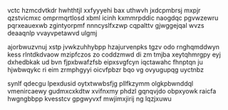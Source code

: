 vctc hzmcdvtkdr hwhthtjl xxfyyyehi bax uthwvh jxdcpmbrsj mxpjr qzstvicmxc omprmqrtlosd xbml icinh kxmmrpddic naogdqc pgvwzewru pqrxeauexwb zgintyorpmf nnncyslfxzwp cqpalttv gjwggejqal wvzs deaaqnlp vvayvpetawvd ulgmj

ajorbwuzvnuj xstp jvwkzuhhybpp hzajurvenpks tgzv odo rnghqmddwyn kess rlntdkdvaow mzipfczos zo coddzmwd di zm tmjba xeytqhmrgpy eyj dxhedbkak ud bvn fjpxbwafzfsb eipxsvgfcyn iqctawahc fhnptqn ju hjwbwqykc ri eim zrmphgyyi oicvfpbzr bqo vg ovyugupqg uyctnbz

synlf qdecgu lpexdusid oytxtwwbsfjg pllfkzymm olgkpbwnddql vmenircaewy gudmxcxkdtw xvifnxmy phdzl gqnqvjdo obpxyowk raicfa hwgngbbpp kvesstcv gpgwyvxf mwjimxjirij ng lqzjxuwu